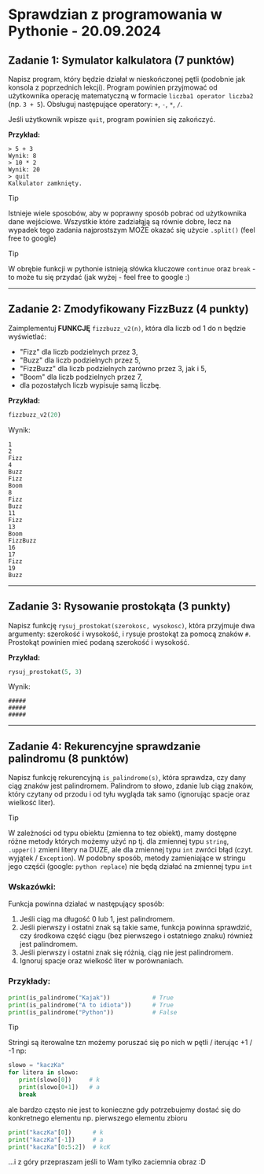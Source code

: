 
# Sprawdzian z programowania w Pythonie - 20.09.2024

## Zadanie 1: Symulator kalkulatora (7 punktów)
Napisz program, który będzie działał w nieskończonej pętli (podobnie jak konsola z poprzednich lekcji). Program powinien przyjmować od użytkownika operację matematyczną w formacie `liczba1 operator liczba2` (np. `3 + 5`). Obsługuj następujące operatory: `+`, `-`, `*`, `/`. 

Jeśli użytkownik wpisze `quit`, program powinien się zakończyć.

**Przykład:**
```
> 5 + 3
Wynik: 8
> 10 * 2
Wynik: 20
> quit
Kalkulator zamknięty.
```

> [!TIP] 
> Istnieje wiele sposobów, aby w poprawny sposób pobrać od użytkownika dane wejściowe. 
> Wszystkie które zadziałąją są równie dobre, lecz na wypadek tego zadania najprostszym MOŻE okazać się użycie `.split()` (feel free to google)

> [!TIP] 
> W obrębie funkcji w pythonie istnieją słówka kluczowe `continue` oraz `break` - to może tu się przydać (jak wyżej - feel free to google :)

---

## Zadanie 2: Zmodyfikowany FizzBuzz (4 punkty)
Zaimplementuj **FUNKCJĘ** `fizzbuzz_v2(n)`, która dla liczb od 1 do n będzie wyświetlać:
- "Fizz" dla liczb podzielnych przez 3,
- "Buzz" dla liczb podzielnych przez 5,
- "FizzBuzz" dla liczb podzielnych zarówno przez 3, jak i 5,
- "Boom" dla liczb podzielnych przez 7,
- dla pozostałych liczb wypisuje samą liczbę.

**Przykład:**
```python
fizzbuzz_v2(20)
```

Wynik:
```
1
2
Fizz
4
Buzz
Fizz
Boom
8
Fizz
Buzz
11
Fizz
13
Boom
FizzBuzz
16
17
Fizz
19
Buzz
```

---

## Zadanie 3: Rysowanie prostokąta (3 punkty)
Napisz funkcję `rysuj_prostokat(szerokosc, wysokosc)`, która przyjmuje dwa argumenty: szerokość i wysokość, i rysuje prostokąt za pomocą znaków `#`. Prostokąt powinien mieć podaną szerokość i wysokość.

**Przykład:**
```python
rysuj_prostokat(5, 3)
```

Wynik:
```
#####
#####
#####
```

---
## Zadanie 4: Rekurencyjne sprawdzanie palindromu (8 punktów)
Napisz funkcję rekurencyjną `is_palindrome(s)`, która sprawdza, czy dany ciąg znaków jest palindromem. Palindrom to słowo, zdanie lub ciąg znaków, który czytany od przodu i od tyłu wygląda tak samo (ignorując spacje oraz wielkość liter).

> [!TIP] 
> W zależności od typu obiektu (zmienna to tez obiekt), mamy dostępne różne metody których możemy użyć np tj. dla zmiennej typu `string`, `.upper()` zmieni litery na DUZE, 
> ale dla zmiennej typu `int` zwróci błąd (czyt. wyjątek / `Exception`). W podobny sposób, metody zamieniające w stringu jego częśći (google: `python replace`) nie będą działać na zmiennej typu `int`

### Wskazówki:

Funkcja powinna działać w następujący sposób:

1. Jeśli ciąg ma długość 0 lub 1, jest palindromem.
2. Jeśli pierwszy i ostatni znak są takie same, funkcja powinna sprawdzić, czy środkowa część ciągu (bez pierwszego i ostatniego znaku) również jest palindromem.
3. Jeśli pierwszy i ostatni znak się różnią, ciąg nie jest palindromem.
4. Ignoruj spacje oraz wielkość liter w porównaniach.

### Przykłady:

```python
print(is_palindrome("Kajak"))            # True
print(is_palindrome("A to idiota"))      # True
print(is_palindrome("Python"))           # False
```

> [!TIP] 
> Stringi są iterowalne tzn możemy poruszać się po nich w pętli / iterując +1 / -1 np:
> ```python
> slowo = "kaczKa"
> for litera in slowo:
>    print(slowo[0])     # k
>    print(slowo[0+1])   # a
>    break
> ```
> ale bardzo często nie jest to konieczne gdy potrzebujemy dostać się do konkretnego elementu np. pierwszego elementu zbioru
> ```python
> print("kaczKa"[0])      # k
> print("kaczKa"[-1])     # a
> print("kaczKa"[0:5:2])  # kcK
> ```
> ...i z góry przepraszam jeśli to Wam tylko zaciemnia obraz :D
